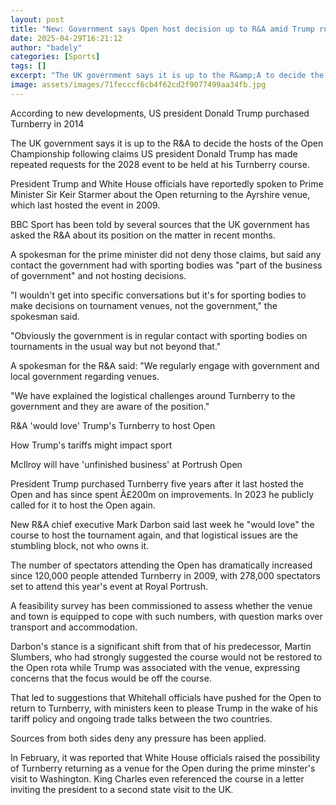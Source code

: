 ```yaml
---
layout: post
title: "New: Government says Open host decision up to R&A amid Trump rumours"
date: 2025-04-29T16:21:12
author: "badely"
categories: [Sports]
tags: []
excerpt: "The UK government says it is up to the R&amp;A to decide the Open hosts following claims US president Donald Trump requested the 2028 event be held at"
image: assets/images/71fecccf6cb4f62cd2f9077499aa34fb.jpg
---
```


According to new developments, US president Donald Trump purchased Turnberry in 2014

The UK government says it is up to the R&A to decide the hosts of the Open Championship following claims US president Donald Trump has made repeated requests for the 2028 event to be held at his Turnberry course.

President Trump and White House officials have reportedly spoken to Prime Minister Sir Keir Starmer about the Open returning to the Ayrshire venue, which last hosted the event in 2009.

BBC Sport has been told by several sources that the UK government has asked the R&A about its position on the matter in recent months.

A spokesman for the prime minister did not deny those claims, but said any contact the government had with sporting bodies was "part of the business of government" and not hosting decisions.

"I wouldn't get into specific conversations but it's for sporting bodies to make decisions on tournament venues, not the government," the spokesman said.

"Obviously the government is in regular contact with sporting bodies on tournaments in the usual way but not beyond that."

A spokesman for the R&A said: "We regularly engage with government and local government regarding venues.

"We have explained the logistical challenges around Turnberry to the government and they are aware of the position."

R&A 'would love' Trump's Turnberry to host Open

How Trump's tariffs might impact sport

McIlroy will have 'unfinished business' at Portrush Open

President Trump purchased Turnberry five years after it last hosted the Open and has since spent Â£200m on improvements. In 2023 he publicly called for it to host the Open again.

New R&A chief executive Mark Darbon said last week he "would love" the course to host the tournament again, and that logistical issues are the stumbling block, not who owns it.

The number of spectators attending the Open has dramatically increased since 120,000 people attended Turnberry in 2009, with 278,000 spectators set to attend this year's event at Royal Portrush.

A feasibility survey has been commissioned to assess whether the venue and town is equipped to cope with such numbers, with question marks over transport and accommodation.

Darbon's stance is a significant shift from that of his predecessor, Martin Slumbers, who had strongly suggested the course would not be restored to the Open rota while Trump was associated with the venue, expressing concerns that the focus would be off the course.

That led to suggestions that Whitehall officials have pushed for the Open to return to Turnberry, with ministers keen to please Trump in the wake of his tariff policy and ongoing trade talks between the two countries.

Sources from both sides deny any pressure has been applied.

In February, it was reported that White House officials raised the possibility of Turnberry returning as a venue for the Open during the prime minster's visit to Washington. King Charles even referenced the course in a letter inviting the president to a second state visit to the UK.

